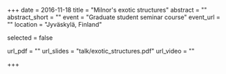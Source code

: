 +++
date = 2016-11-18
title = "Milnor's exotic structures"
abstract = ""
abstract_short = ""
event = "Graduate student seminar course"
event_url = ""
location = "Jyväskylä, Finland"

selected = false

url_pdf = ""
url_slides = "talk/exotic_structures.pdf"
url_video = ""

+++
